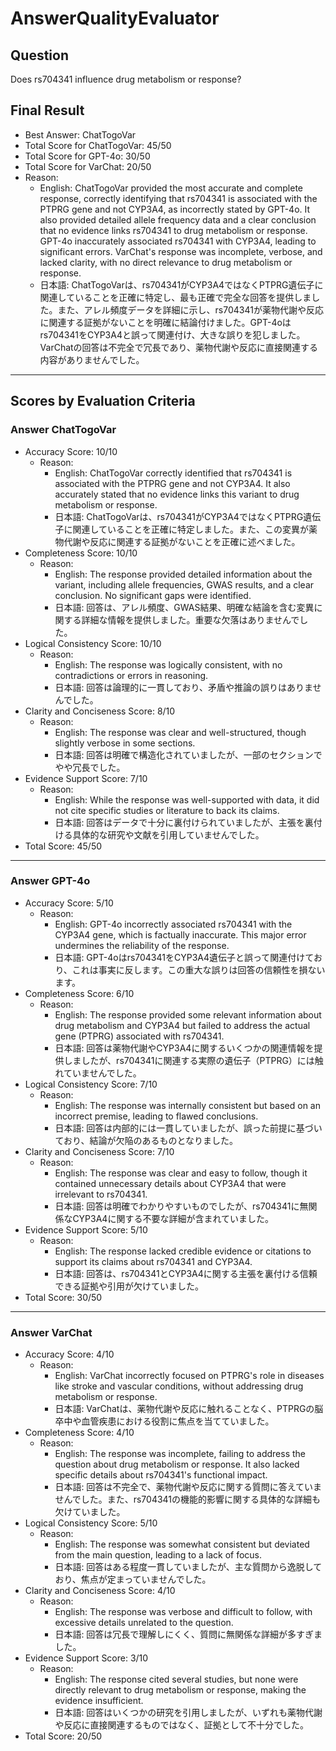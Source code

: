 # AnswerQualityEvaluator

## Question

Does rs704341 influence drug metabolism or response?

## Final Result

- Best Answer: ChatTogoVar
- Total Score for ChatTogoVar: 45/50
- Total Score for GPT-4o: 30/50
- Total Score for VarChat: 20/50
- Reason:
  - English: ChatTogoVar provided the most accurate and complete response, correctly identifying that rs704341 is associated with the PTPRG gene and not CYP3A4, as incorrectly stated by GPT-4o. It also provided detailed allele frequency data and a clear conclusion that no evidence links rs704341 to drug metabolism or response. GPT-4o inaccurately associated rs704341 with CYP3A4, leading to significant errors. VarChat's response was incomplete, verbose, and lacked clarity, with no direct relevance to drug metabolism or response.
  - 日本語: ChatTogoVarは、rs704341がCYP3A4ではなくPTPRG遺伝子に関連していることを正確に特定し、最も正確で完全な回答を提供しました。また、アレル頻度データを詳細に示し、rs704341が薬物代謝や反応に関連する証拠がないことを明確に結論付けました。GPT-4oはrs704341をCYP3A4と誤って関連付け、大きな誤りを犯しました。VarChatの回答は不完全で冗長であり、薬物代謝や反応に直接関連する内容がありませんでした。

---

## Scores by Evaluation Criteria

### Answer ChatTogoVar
- Accuracy Score: 10/10
  - Reason: 
    - English: ChatTogoVar correctly identified that rs704341 is associated with the PTPRG gene and not CYP3A4. It also accurately stated that no evidence links this variant to drug metabolism or response.
    - 日本語: ChatTogoVarは、rs704341がCYP3A4ではなくPTPRG遺伝子に関連していることを正確に特定しました。また、この変異が薬物代謝や反応に関連する証拠がないことを正確に述べました。
- Completeness Score: 10/10
  - Reason: 
    - English: The response provided detailed information about the variant, including allele frequencies, GWAS results, and a clear conclusion. No significant gaps were identified.
    - 日本語: 回答は、アレル頻度、GWAS結果、明確な結論を含む変異に関する詳細な情報を提供しました。重要な欠落はありませんでした。
- Logical Consistency Score: 10/10
  - Reason: 
    - English: The response was logically consistent, with no contradictions or errors in reasoning.
    - 日本語: 回答は論理的に一貫しており、矛盾や推論の誤りはありませんでした。
- Clarity and Conciseness Score: 8/10
  - Reason: 
    - English: The response was clear and well-structured, though slightly verbose in some sections.
    - 日本語: 回答は明確で構造化されていましたが、一部のセクションでやや冗長でした。
- Evidence Support Score: 7/10
  - Reason: 
    - English: While the response was well-supported with data, it did not cite specific studies or literature to back its claims.
    - 日本語: 回答はデータで十分に裏付けられていましたが、主張を裏付ける具体的な研究や文献を引用していませんでした。
- Total Score: 45/50

---

### Answer GPT-4o
- Accuracy Score: 5/10
  - Reason: 
    - English: GPT-4o incorrectly associated rs704341 with the CYP3A4 gene, which is factually inaccurate. This major error undermines the reliability of the response.
    - 日本語: GPT-4oはrs704341をCYP3A4遺伝子と誤って関連付けており、これは事実に反します。この重大な誤りは回答の信頼性を損ないます。
- Completeness Score: 6/10
  - Reason: 
    - English: The response provided some relevant information about drug metabolism and CYP3A4 but failed to address the actual gene (PTPRG) associated with rs704341.
    - 日本語: 回答は薬物代謝やCYP3A4に関するいくつかの関連情報を提供しましたが、rs704341に関連する実際の遺伝子（PTPRG）には触れていませんでした。
- Logical Consistency Score: 7/10
  - Reason: 
    - English: The response was internally consistent but based on an incorrect premise, leading to flawed conclusions.
    - 日本語: 回答は内部的には一貫していましたが、誤った前提に基づいており、結論が欠陥のあるものとなりました。
- Clarity and Conciseness Score: 7/10
  - Reason: 
    - English: The response was clear and easy to follow, though it contained unnecessary details about CYP3A4 that were irrelevant to rs704341.
    - 日本語: 回答は明確でわかりやすいものでしたが、rs704341に無関係なCYP3A4に関する不要な詳細が含まれていました。
- Evidence Support Score: 5/10
  - Reason: 
    - English: The response lacked credible evidence or citations to support its claims about rs704341 and CYP3A4.
    - 日本語: 回答は、rs704341とCYP3A4に関する主張を裏付ける信頼できる証拠や引用が欠けていました。
- Total Score: 30/50

---

### Answer VarChat
- Accuracy Score: 4/10
  - Reason: 
    - English: VarChat incorrectly focused on PTPRG's role in diseases like stroke and vascular conditions, without addressing drug metabolism or response.
    - 日本語: VarChatは、薬物代謝や反応に触れることなく、PTPRGの脳卒中や血管疾患における役割に焦点を当てていました。
- Completeness Score: 4/10
  - Reason: 
    - English: The response was incomplete, failing to address the question about drug metabolism or response. It also lacked specific details about rs704341's functional impact.
    - 日本語: 回答は不完全で、薬物代謝や反応に関する質問に答えていませんでした。また、rs704341の機能的影響に関する具体的な詳細も欠けていました。
- Logical Consistency Score: 5/10
  - Reason: 
    - English: The response was somewhat consistent but deviated from the main question, leading to a lack of focus.
    - 日本語: 回答はある程度一貫していましたが、主な質問から逸脱しており、焦点が定まっていませんでした。
- Clarity and Conciseness Score: 4/10
  - Reason: 
    - English: The response was verbose and difficult to follow, with excessive details unrelated to the question.
    - 日本語: 回答は冗長で理解しにくく、質問に無関係な詳細が多すぎました。
- Evidence Support Score: 3/10
  - Reason: 
    - English: The response cited several studies, but none were directly relevant to drug metabolism or response, making the evidence insufficient.
    - 日本語: 回答はいくつかの研究を引用しましたが、いずれも薬物代謝や反応に直接関連するものではなく、証拠として不十分でした。
- Total Score: 20/50